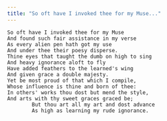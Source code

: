 ```yaml
---
title: "So oft have I invoked thee for my Muse..."
---
```


	So oft have I invoked thee for my Muse
	And found such fair assistance in my verse
	As every alien pen hath got my use
	And under thee their poesy disperse.
	Thine eyes that taught the dumb on high to sing
	And heavy ignorance aloft to fly
	Have added feathers to the learned's wing
	And given grace a double majesty.
	Yet be most proud of that which I compile,
	Whose influence is thine and born of thee:
	In others' works thou dost but mend the style,
	And arts with thy sweet graces graced be;
			But thou art all my art and dost advance
			As high as learning my rude ignorance.

